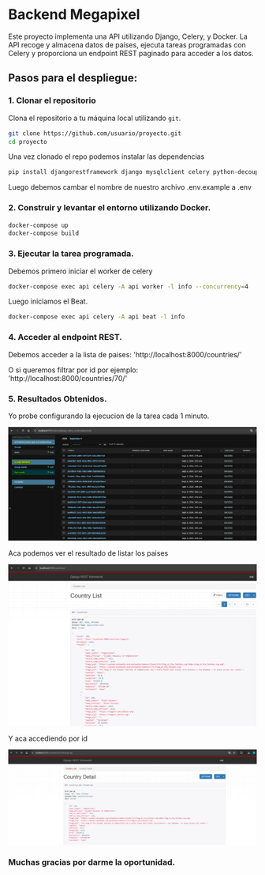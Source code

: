 # Backend Megapixel

Este proyecto implementa una API utilizando Django, Celery, y Docker. La API recoge y almacena datos de países, ejecuta tareas programadas con Celery y proporciona un endpoint REST paginado para acceder a los datos.


## Pasos para el despliegue:

### 1. Clonar el repositorio

Clona el repositorio a tu máquina local utilizando `git`.

```bash
git clone https://github.com/usuario/proyecto.git
cd proyecto
```
Una vez clonado el repo podemos instalar las dependencias
```bash
pip install djangorestframework django mysqlclient celery python-decouple amqp django-celery-results requests
```

Luego debemos cambar el nombre de nuestro archivo .env.example a .env

### 2. Construir y levantar el entorno utilizando Docker.

```bash
docker-compose up
docker-compose build
```

### 3. Ejecutar la tarea programada.

Debemos primero iniciar el worker de celery
```bash
docker-compose exec api celery -A api worker -l info --concurrency=4
```

Luego iniciamos el Beat.
```bash
docker-compose exec api celery -A api beat -l info
```

### 4. Acceder al endpoint REST.

Debemos acceder a la lista de paises: 'http://localhost:8000/countries/'

O si queremos filtrar por id por ejemplo: 'http://localhost:8000/countries/70/'

### 5. Resultados Obtenidos.

Yo probe configurando la ejecucion de la tarea cada 1 minuto.

![alt text](image.png)

Aca podemos ver el resultado de listar los paises

![alt text](image-1.png)

Y aca accediendo por id

![alt text](image-2.png)

### Muchas gracias por darme la oportunidad.